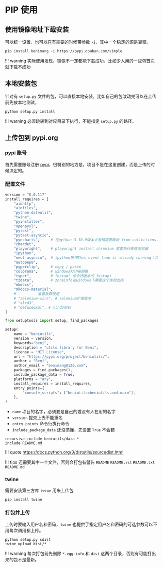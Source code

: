 # PIP 使用


## 使用镜像地址下载安装

可以统一设置，也可以在有需要的时候带参数 `-i`，其中一个稳定的源是豆瓣。

```
pip install benimang -i https://pypi.douban.com/simple
```

!!! warning
    实际使用发现，镜像不一定都能下载成功，比如少人用的一些包首次就下载不成功



## 本地安装包

针对有 `setup.py` 文件的包，可以直接本地安装，比如自己的包改动完可以在上传前先放本地测试。

```
python setup.py install
```

!!! warning
    必须跳转到对应目录下执行，不能指定 `setup.py` 的路径。



## 上传包到 pypi.org


### pypi 账号

首先需要账号注册 [pypi](https://pypi.org/)，很特别的地方是，项目不是在这里创建，而是上传的时候决定的。


### 配置文件

``` py linenums="1" title="setup.py" hl_lines="32 33 44-46"
version = "0.0.117"
install_requires = [
    "aiohttp",
    "aiofiles",
    "python-dateutil",
    "twine",
    "pyinstaller",
    "openpyxl",
    "pytest",
    "pytest-asyncio",
    "pyecharts",     # 在python 3.10.0版本会报错需要改动 from collections.abc import Iterable
    "chardet",
    "playwright",    # playwright install chromium 需要执行安装浏览器
    "ipython",
    "nest-asyncio",  # ipython报错This event loop is already running；可以使用 nest_asyncio.apply() 解决
    "autopep8",
    "pyperclip",     # copy / paste
    "colorama",      # windows打印带颜色
    "typer",         # fastapi 命令行版本的 fastapi
    "tzdata",        # zoneinfo在windows下需要这个库的支持
    "mkdocs",
    "mkdocs-material",
    # -------- 准备放弃使用
    # "selenium-wire", # selenium扩展版本
    # "xlrd3",
    # "defusedxml", # xlrd3用到    
]

from setuptools import setup, find_packages

setup(
    name = "beniutils",
    version = version,
    keywords="beni",
    description = "utils library for Beni",
    license = "MIT License",
    url = "https://pypi.org/project/beniutils/",
    author = "Beni",
    author_email = "benimang@126.com",
    packages = find_packages(),
    include_package_data = True,
    platforms = "any",
    install_requires = install_requires,
    entry_points={
        "console_scripts": ["beniutils=beniutils.cmd:main"],
    },
)
```

- `name` 项目的名字，必须要是自己的或没有人在用的名字
- `version` 提交上去不能重名
- `entry_points` 命令行执行命令
- `include_package_data` 还没搞懂，先设置 `True` 不会错

``` title="MANIFEST.in"
recursive-include beniutils/data *
include README.md
```

!!! quote
    <https://docs.python.org/3/distutils/sourcedist.html>

!!! tips
    还需要其中一个文件，否则会打包有警告 `README` `README.rst` `README.txt` `README.md`

### twine

需要安装第三方库 `twine` 用来上传包

```
pip install twine
```


### 打包并上传

上传时要输入用户名和密码，`twine` 也提供了指定用户名和密码的可选参数可以不用每次调用都上传。

```
python setup.py sdist
twine upload dist/*
```
!!! warning
    每次打包前先删除 `*.egg-info` 和 `dist` 这两个目录，否则有可能打出来的包不是最新。
